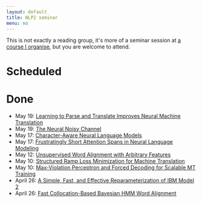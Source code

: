 ```yaml
---
layout: default
title: NLP2 seminar
menu: no
---
```


This is not exactly a reading group, it's more of a seminar session at [a course I organise](//uva-slpl.github.io/nlp2), but you are welcome to attend.

# Scheduled


# Done

* May 19: [Learning to Parse and Translate Improves Neural Machine Translation](https://arxiv.org/pdf/1702.03525.pdf)
* May 19: [The Neural Noisy Channel](https://arxiv.org/pdf/1611.02554.pdf)
* May 17: [Character-Aware Neural Language Models](https://arxiv.org/pdf/1508.06615.pdf) 
* May 17: [Frustratingly Short Attention Spans in Neural Language Modeling](https://arxiv.org/pdf/1702.04521.pdf)
* May 12: [Unsupervised Word Alignment with Arbitrary Features](http://www.aclweb.org/anthology/P11-1042)
* May 10: [Structured Ramp Loss Minimization for Machine Translation](http://www.aclweb.org/anthology/N/N12/N12-1023.pdf) 
* May 10: [Max-Violation Perceptron and Forced Decoding for Scalable MT Training](http://www.aclweb.org/anthology/D13-1112) 
* April 26: [A Simple, Fast, and Effective Reparameterization of IBM Model 2](http://www.aclweb.org/anthology/N13-1073.pdf)
* April 26: [Fast Collocation-Based Bayesian HMM Word Alignment](http://www.aclweb.org/anthology/C/C16/C16-1296.pdf)
